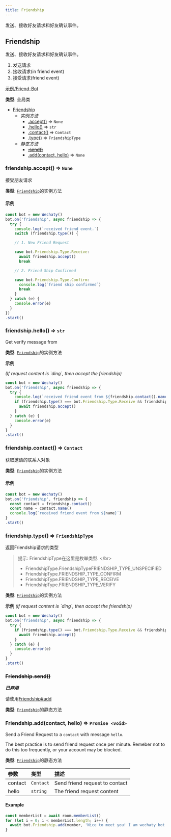 ```yaml
---
title: Friendship
---
```


发送、接收好友请求和好友确认事件。

## Friendship

发送、接收好友请求和好友确认事件。

1. 发送请求
2. 接收请求\(in friend event\)
3. 接受请求\(friend event\)

[示例/Friend-Bot](https://github.com/wechaty/python-wechaty-getting-started/blob/master/examples/advanced/friendship-bot.py)

**类型**: 全局类

* [Friendship](friendship.md#Friendship)
  * _实例方法_
    * [.accept\(\)](friendship.md#Friendship+accept) ⇒ `None`
    * [.hello\(\)](friendship.md#Friendship+hello) ⇒ `str`
    * [.contact\(\)](friendship.md#Friendship+contact) ⇒ `Contact`
    * [.type\(\)](friendship.md#Friendship+type) ⇒ `FriendshipType`
  * _静态方法_
    * [~~.send\(\)~~](friendship.md#Friendship.send)
    * [.add\(contact, hello\)](friendship.md#Friendship.add) ⇒ `None`

### friendship.accept\(\) ⇒ `None`

接受朋友请求

**类型**: [`Friendship`](friendship.md#Friendship)的实例方法  

#### 示例

```javascript
const bot = new Wechaty()
bot.on('friendship', async friendship => {
  try {
    console.log(`received friend event.`)
    switch (friendship.type()) {

    // 1. New Friend Request

    case bot.Friendship.Type.Receive:
      await friendship.accept()
      break

    // 2. Friend Ship Confirmed

    case bot.Friendship.Type.Confirm:
      console.log(`friend ship confirmed`)
      break
    }
  } catch (e) {
    console.error(e)
  }
})
.start()
```

### friendship.hello\(\) ⇒ `str`

Get verify message from

**类型**: [`Friendship`](friendship.md#Friendship)的实例方法  

**示例** 

_\(If request content is \`ding\`, then accept the friendship\)_

```javascript
const bot = new Wechaty()
bot.on('friendship', async friendship => {
  try {
    console.log(`received friend event from ${friendship.contact().name()}`)
    if (friendship.type() === bot.Friendship.Type.Receive && friendship.hello() === 'ding') {
      await friendship.accept()
    }
  } catch (e) {
    console.error(e)
  }
}
.start()
```

### friendship.contact\(\) ⇒ `Contact`

获取邀请的联系人对象

**类型**: [`Friendship`](friendship.md#Friendship)的实例方法  

#### 示例

```javascript
const bot = new Wechaty()
bot.on('friendship', friendship => {
  const contact = friendship.contact()
  const name = contact.name()
  console.log(`received friend event from ${name}`)
}
.start()
```

### friendship.type\(\) ⇒ `FriendshipType`

返回Friendship请求的类型

> 提示: FriendshipType在这里是枚举类型. &lt;/br&gt;
>
> * FriendshipType.FriendshipTypeFRIENDSHIP_TYPE_UNSPECIFIED
> * FriendshipType.FRIENDSHIP_TYPE_CONFIRM 
> * FriendshipType.FRIENDSHIP_TYPE_RECEIVE 
> * FriendshipType.FRIENDSHIP_TYPE_VERIFY 

**类型**: [`Friendship`](friendship.md#Friendship)的实例方法  

**示例** _\(If request content is \`ding\`, then accept the friendship\)_

```javascript
const bot = new Wechaty()
bot.on('friendship', async friendship => {
  try {
    if (friendship.type() === bot.Friendship.Type.Receive && friendship.hello() === 'ding') {
      await friendship.accept()
    }
  } catch (e) {
    console.error(e)
  }
}
.start()
```

### ~~Friendship.send\(\)~~

_**已弃用**_

请使用[Friendship\#add](friendship.md#friendship-add-contact-hello-promise)

**类型**:  [`Friendship`](friendship.md#Friendship)的静态方法

### Friendship.add\(contact, hello\) ⇒ `Promise <void>`

Send a Friend Request to a `contact` with message `hello`.

The best practice is to send friend request once per minute. Remeber not to do this too frequently, or your account may be blocked.

**类型**:  [`Friendship`](friendship.md#Friendship)的静态方法

| 参数 | 类型 | 描述 |
| :--- | :--- | :--- |
| contact | `Contact` | Send friend request to contact |
| hello | `string` | The friend request content |

#### Example

```javascript
const memberList = await room.memberList()
for (let i = 0; i < memberList.length; i++) {
  await bot.Friendship.add(member, 'Nice to meet you! I am wechaty bot!')
}
```
